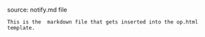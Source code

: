 source: notify.md file

    This is the  markdown file that gets inserted into the op.html template.
